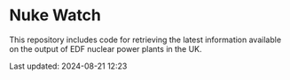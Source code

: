 # Nuke Watch

This repository includes code for retrieving the latest information available on the output of EDF nuclear power plants in the UK.

Last updated: 2024-08-21 12:23
